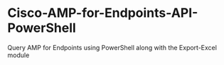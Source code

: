 # Cisco-AMP-for-Endpoints-API-PowerShell
Query AMP for Endpoints using PowerShell along with the Export-Excel module
